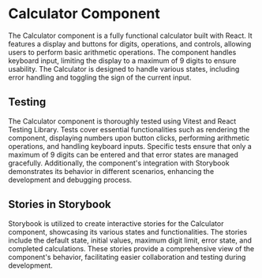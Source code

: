 # Calculator Component

The Calculator component is a fully functional calculator built with React. It features a display and buttons for digits, operations, and controls, allowing users to perform basic arithmetic operations. The component handles keyboard input, limiting the display to a maximum of 9 digits to ensure usability. The Calculator is designed to handle various states, including error handling and toggling the sign of the current input.

## Testing

The Calculator component is thoroughly tested using Vitest and React Testing Library. Tests cover essential functionalities such as rendering the component, displaying numbers upon button clicks, performing arithmetic operations, and handling keyboard inputs. Specific tests ensure that only a maximum of 9 digits can be entered and that error states are managed gracefully. Additionally, the component's integration with Storybook demonstrates its behavior in different scenarios, enhancing the development and debugging process.

## Stories in Storybook

Storybook is utilized to create interactive stories for the Calculator component, showcasing its various states and functionalities. The stories include the default state, initial values, maximum digit limit, error state, and completed calculations. These stories provide a comprehensive view of the component's behavior, facilitating easier collaboration and testing during development.
